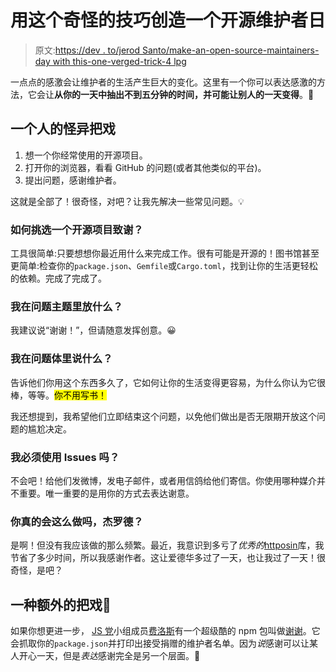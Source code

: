 # 用这个奇怪的技巧创造一个开源维护者日

> 原文:[https://dev . to/jerod Santo/make-an-open-source-maintainers-day with this-one-verged-trick-4 lpg](https://dev.to/jerodsanto/make-an-open-source-maintainers-day-with-this-one-weird-trick-4lpg)

一点点的感激会让维护者的生活产生巨大的变化。这里有一个你可以表达感激的方法，它会让**从你的一天中抽出不到五分钟的时间，并可能让别人的一天变得**。🙌

## [](#the-one-weird-trick)一个人的怪异把戏

1.  想一个你经常使用的开源项目。
2.  打开你的浏览器，看看 GitHub 的问题(或者其他类似的平台)。
3.  提出问题，感谢维护者。

这就是全部了！很奇怪，对吧？让我先解决一些常见问题。💡

### [](#how-do-i-pick-an-open-source-project-to-thank)如何挑选一个开源项目致谢？

工具很简单:只要想想你最近用什么来完成工作。很有可能是开源的！图书馆甚至更简单:检查你的`package.json`、`Gemfile`或`Cargo.toml`，找到让你的生活更轻松的依赖。完成了完成了。

### [](#what-do-i-put-in-the-issue-subject)我在问题主题里放什么？

我建议说“谢谢！”，但请随意发挥创意。😀

### [](#what-do-i-say-in-the-issue-body)我在问题体里说什么？

告诉他们你用这个东西多久了，它如何让你的生活变得更容易，为什么你认为它很棒，等等。<mark>你不用写书！</mark>

我还想提到，我希望他们立即结束这个问题，以免他们做出是否无限期开放这个问题的尴尬决定。

### [](#do-i-have-to-use-issues)我必须使用 Issues 吗？

不会吧！给他们发微博，发电子邮件，或者用信鸽给他们寄信。你使用哪种媒介并不重要。唯一重要的是用你的方式去表达谢意。

### 你真的会这么做吗，杰罗德？

是啊！但没有我应该做的那么频繁。最近，我意识到多亏了*优秀的*[httposin](https://github.com/edgurgel/httpoison)库，我节省了多少时间，所以我感谢作者。这让爱德华多过了一天，也让我过了一天！很奇怪，是吧？

## [](#a-bonus-trick)一种额外的把戏🎁

如果你想更进一步， [JS 党](https://changelog.com/jsparty)小组成员[费洛斯](https://feross.org)有一个超级酷的 npm 包叫做[谢谢](https://github.com/feross/thanks)。它会抓取你的`package.json`并打印出接受捐赠的维护者名单。因为*说*感谢可以让某人开心一天，但是*表达*感谢完全是另一个层面。💚